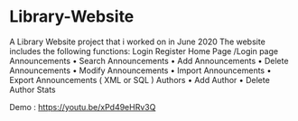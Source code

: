 # Library-Website
A Library Website project that i worked on in June 2020
The website includes the following functions:
Login 
Register 
Home Page /Login page
Announcements 
• Search Announcements 
• Add Announcements
• Delete Announcements
• Modify Announcements 
• Import Announcements
• Export Announcements ( XML or SQL )
Authors
• Add Author 
• Delete Author
 Stats 


Demo : https://youtu.be/xPd49eHRv3Q
